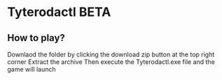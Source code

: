 # Tyterodactl BETA

## How to play?
Downlaod the folder by clicking the download zip button at the top right corner
Extract the archive
Then execute the Tyterodactl.exe file and the game will launch
